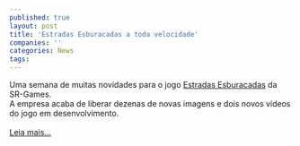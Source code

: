 ```yaml
---
published: true
layout: post
title: 'Estradas Esburacadas a toda velocidade'
companies: ''
categories: News
tags: 
---
```

Uma semana de muitas novidades para o jogo <a href="{{ site.baseurl }}/index.php?p=cl&amp;t=search&amp;query=Estradas+Esburacadas">Estradas Esburacadas</a>
 da SR-Games. <br />A empresa acaba de liberar dezenas de novas imagens e dois novos v&iacute;deos do jogo em desenvolvimento.<br /><br /><a href="{{ site.baseurl }}/index.php?p=c&amp;id=389">Leia mais...</a>

